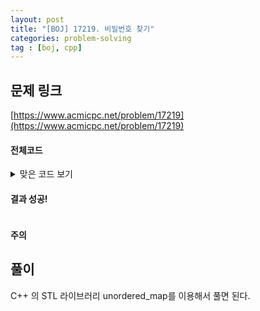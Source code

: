 ```yaml
---
layout: post
title: "[BOJ] 17219. 비밀번호 찾기"
categories: problem-solving
tag : [boj, cpp]
---
```


## 문제 링크<br>
 [https://www.acmicpc.net/problem/17219](https://www.acmicpc.net/problem/17219)<br>


#### 전체코드<br>

<details>
<summary>맞은 코드 보기</summary>
<div markdown="1">

```cpp
#include<iostream>
#include<vector>
#include<unordered_map>

using namespace std;

void solution(int n, int m){

    unordered_map<string, string> login;

    for(int idx=0; idx<n; idx++){
        string site, password; cin>>site>>password;
        login[site] = password;
    }
    for(int idx=0; idx<m; idx++){
        string target;cin>>target;
        cout<<login[target]<<"\n";
    }
}
int main(){
    ios_base::sync_with_stdio(false);
	cin.tie(NULL);

    int n, m; cin>>n>>m;
    
    solution(n, m);

    return 0;
}
```
</div>
</details>

#### 결과 성공!<br>
![]()

<div class="divider"></div>

#### 주의 <br> 

## 풀이<br>

C++ 의 STL 라이브러리 unordered_map를 이용해서 풀면 된다.  


